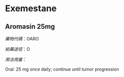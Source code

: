 # Exemestane

## Aromasin 25mg

*藥物代碼*：OARO

*給藥途徑*：O

*用法用量*：

Oral: 25 mg once daily; continue until tumor progression


